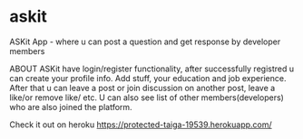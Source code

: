 # askit
ASKit App - where u can post a question and get response by developer members


ABOUT
ASKit have login/register functionality, after successfully registred u can create your profile info. Add stuff, your education and job experience. After that u can leave a post or 
join discussion on another post, leave a like/or remove like/ etc. U can also see list of other members(developers) who are also joined the platform.

Check it out on heroku https://protected-taiga-19539.herokuapp.com/
